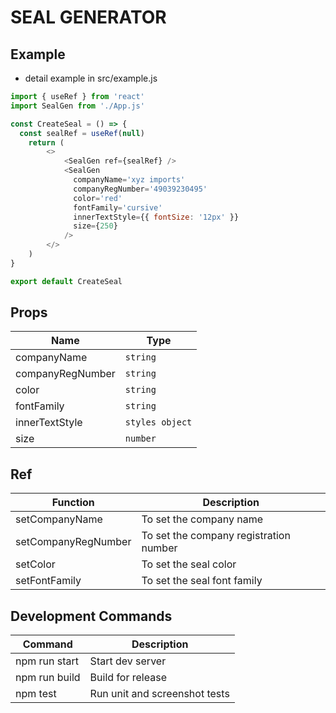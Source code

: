 # SEAL GENERATOR

## Example

- detail example in src/example.js

```js
import { useRef } from 'react'
import SealGen from './App.js'

const CreateSeal = () => {
  const sealRef = useRef(null)
    return (
        <>
            <SealGen ref={sealRef} />
            <SealGen
              companyName='xyz imports'
              companyRegNumber='49039230495'
              color='red'
              fontFamily='cursive'
              innerTextStyle={{ fontSize: '12px' }}
              size={250}
            />
        </>
    )
}

export default CreateSeal
```

## Props

| Name  | Type |
| ------------- | ------------- |
| companyName  | `string`  |
| companyRegNumber  | `string`  |
| color  | `string`  |
| fontFamily  | `string`  |
| innerTextStyle  | `styles object`  |
| size  | `number`  |

## Ref

| Function  | Description |
| ------------- | ------------- |
| setCompanyName  | To set the company name  |
| setCompanyRegNumber  | To set the company registration number  |
| setColor  | To set the seal color  |
| setFontFamily  | To set the seal font family  |

## Development Commands

| Command  | Description |
| ------------- | ------------- |
| npm run start  | Start dev server  |
| npm run build  | Build for release  |
| npm test | Run unit and screenshot tests |
